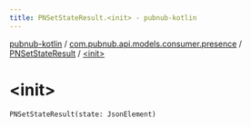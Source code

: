 ```yaml
---
title: PNSetStateResult.<init> - pubnub-kotlin
---
```


[pubnub-kotlin](../../index.html) / [com.pubnub.api.models.consumer.presence](../index.html) / [PNSetStateResult](index.html) / [&lt;init&gt;](./-init-.html)

# &lt;init&gt;

`PNSetStateResult(state: JsonElement)`